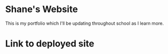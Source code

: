 # Shane's Website

This is my portfolio which I'll be updating throughout school as I learn more. 

# Link to deployed site



